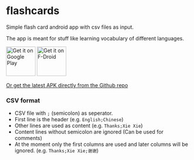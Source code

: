 # flashcards
Simple flash card android app with csv files as input.

The app is meant for stuff like learning vocabulary of different languages.

[<img src="https://play.google.com/intl/en_us/badges/images/generic/en-play-badge.png"
     alt="Get it on Google Play"
     height="80">](https://play.google.com/store/apps/details?id=com.quchen.flashcard)
[<img src="https://f-droid.org/badge/get-it-on.png"
     alt="Get it on F-Droid"
     height="80">](https://f-droid.org/packages/com.quchen.flashcard/)

[Or get the latest APK directly from the Github repo](app/release/app-release.apk)


### CSV format
* CSV file with `;` (semicolon) as seperator.
* First line is the header (e.g. `English;Chinese`)
* Other lines are used as content (e.g. `Thanks;Xie Xie`)
* Content lines without semicolon are ignored (Can be used for comments)
* At the moment only the first columns are used and later columns will be ignored. (e.g. `Thanks;Xie Xie;谢谢`)
